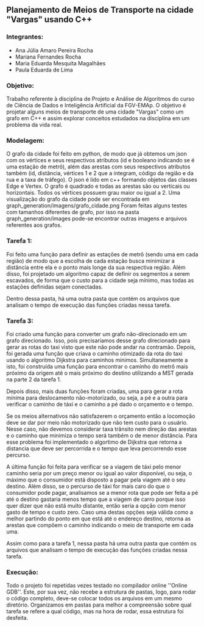 ## Planejamento de Meios de Transporte na cidade "Vargas" usando C++

### Integrantes:
- Ana Júlia Amaro Pereira Rocha
- Mariana Fernandes Rocha
- Maria Eduarda Mesquita Magalhães
- Paula Eduarda de Lima

### Objetivo:
Trabalho referente à disciplina de Projeto e Análise de Algoritmos do curso de Ciência de Dados e Inteligência Artificial da FGV-EMAp.
O objetivo é projetar alguns meios de transporte de uma cidade "Vargas" como um grafo em C++ e assim explorar conceitos estudados na disciplina em um problema da vida real.

### Modelagem:
O grafo da cidade foi feito em python, de modo que já obtemos um json com os vértices e seus respectivos atributos (id e booleano indicando se é uma estação de metrô), além das arestas com seus respectivos atributos também (id, distância, vértices 1 e 2 que a integram, código da região e da rua e a taxa de tráfego). O json é lido em c++ formando objetos das classes Edge e Vertex. 
O grafo é quadrado e todas as arestas são ou verticais ou horizontais. Todos os vértices possuem grau maior ou igual a 2. Uma visualização do grafo da cidade pode ser encontrada em graph_generation/imagens/grafo_cidade.png
Foram feitas alguns testes com tamanhos diferentes de grafo, por isso na pasta graph_generation/images pode-se encontrar outras imagens e arquivos referentes aos grafos.


### Tarefa 1:
Foi feito uma função para definir as estações de metrô (sendo uma em cada região) de modo que a escolha de cada estação busca minimizar a distância entre ela e o ponto mais longe da sua respectiva região. 
Além disso, foi projetado um algoritmo capaz de definir os segmentos a serem escavados, de forma que o custo para a cidade seja mínimo, mas todas as estações definidas sejam conectadas.

Dentro dessa pasta, há uma outra pasta que contém os arquivos que analisam o tempo de execução das funções criadas nessa tarefa.

### Tarefa 3:
Foi criado uma função para converter um grafo não-direcionado em um grafo direcionado. Isso, pois precisaríamos desse grafo direcionado para gerar as rotas do taxi visto que este não pode andar na contramão. Depois, foi gerada uma função que criava o caminho otimizado da rota do taxi usando o algoritmo Dijkstra para caminhos mínimos. Simultaneamente a isto, foi construída uma função para encontrar o caminho do metrô mais próximo da origem até o mais próximo do destino utilizando a MST gerada na parte 2 da tarefa 1.

Depois disso, mais duas funções foram criadas, uma para gerar a rota mínima para deslocamento não-motorizado, ou seja, a pé e a outra para verificar o caminho de táxi e o caminho a pé dado o orçamento e o tempo. 

Se os meios alternativos não satisfazerem o orçamento então a locomoção deve se dar por meio não motorizado que não tem custo para o usuário. Nesse caso, não devemos considerar taxa trânsito nem direção das arestas e o caminho que minimiza o tempo será também o de menor distância. 
Para esse problema foi implementado o algortimo de Dijkstra que retorna a distancia que deve ser percorrida e o tempo que leva percorrendo esse percurso.

A última função foi feita para verificar se a viagem de táxi pelo menor caminho seria por um preço menor ou igual ao valor disponível, ou seja, o máximo que o consumidor está disposto a pagar pela viagem até o seu destino. Além disso, se o percurso de táxi for mais caro do que o consumidor pode pagar, analisamos se a menor rota que pode ser feita a pé até o destino gastaria menos tempo que a viagem de carro porque isso quer dizer que não está muito distante, então seria a opção com menor gasto de tempo e custo zero.
Caso uma destas opções seja válida como a melhor partindo do ponto em que está até o endereço destino, retorna as arestas que compõem o caminho indicando o meio de transporte em cada uma.

Assim como para a tarefa 1, nessa pasta há uma outra pasta que contém os arquivos que analisam o tempo de execução das funções criadas nessa tarefa.


### Execução: 
Todo o projeto foi repetidas vezes testado no compilador online ''Online GDB''. Este, por sua vez, não recebe a estrutura de pastas, logo, para rodar o código completo, deve-se colocar todos os arquivos em um mesmo diretório. Organizamos em pastas para melhor a compreensão sobre qual tarefa se refere a qual código, mas na hora de rodar, essa estrutura foi desfeita.  

